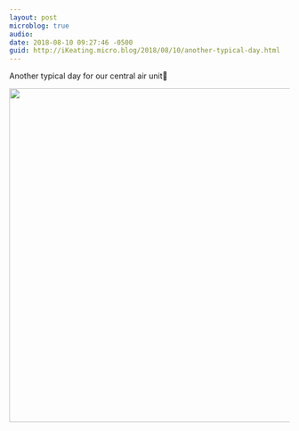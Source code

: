 ```yaml
---
layout: post
microblog: true
audio: 
date: 2018-08-10 09:27:46 -0500
guid: http://iKeating.micro.blog/2018/08/10/another-typical-day.html
---
```

Another typical day for our central air unit🤬

<img src="http://iKeating.micro.blog/uploads/2018/47a2f506b7.jpg" width="600" height="600" />
